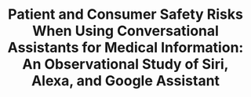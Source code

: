 ---
name: "Patient And Consumer Safety Risks When"
title: "Patient and Consumer Safety Risks When Using Conversational Assistants for Medical Information:
	         An Observational Study of Siri, Alexa, and Google Assistant"
project: null
event: "Journal of Medical Internet Research, 20(9)"
authors:
- name: "Bickmore, T."
- name: "Trinh, H."
- name: "Olafsson, S."
- name: "Leary, T."
- name: "Asadi, R."
- name: "Rickles, N."
- name: "Cruz, R."
year: 2018
resources: null
external_url: http://www.jmir.org/2018/9/e11510/
draft: false 
headless: true
---